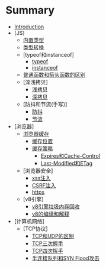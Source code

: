 # Summary

* [Introduction](README.md)
* [JS]
    * [内置类型](chapter7/1.md)
    * [类型转换](chapter7/2.md)
    * [typeof和instanceof]
        * [typeof](chapter8/1.md)
        * [instanceof](chapter8/2.md)
    * [普通函数和箭头函数的区别](chapter9/1.md)
    * [深浅拷贝]
        * [浅拷贝](chapter3/1.md)
        * [深拷贝](chapter3/2.md)
    * [防抖和节流(手写)]
        * [防抖](chapter5/1.md)
        * [节流](chapter5/2.md)
* [浏览器]
    * [浏览器缓存](chapter1/index.md)
        * [缓存位置](chapter1/1.md)
        * [缓存策略](chapter1/2.md)
            * [Expires和Cache-Control](chapter1/2-1.md)
            * [Last-Modified和ETag](chapter1/2-2.md)
    * [浏览器安全]
        * [xss注入](chapter2/1.md)
        * [CSRF注入](chapter2/2.md)
        * [https](chapter2/3.md)
    * [v8引擎]
        * [v8引擎垃圾内存回收](chapter4/1.md)
        * [v8的编译和解释](chapter4/2.md)
* [计算机网络]
    * [TCP协议]
        * [TCP和UDP的区别](chapter6/1.md)
        * [TCP三次握手](chapter6/2.md)
        * [TCP四次挥手](chapter6/3.md)
        * [半连接队列和SYN Flood攻击](chapter6/4.md)

